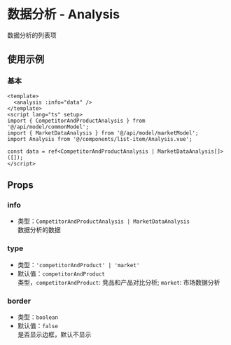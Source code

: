 # 数据分析 - Analysis
数据分析的列表项

## 使用示例
### 基本
```vue
<template>
  <analysis :info="data" />
</template>
<script lang="ts" setup>
import { CompetitorAndProductAnalysis } from '@/api/model/commonModel';
import { MarketDataAnalysis } from '@/api/model/marketModel';
import Analysis from '@/components/list-item/Analysis.vue';

const data = ref<CompetitorAndProductAnalysis | MarketDataAnalysis[]>([]);
</script>
```

## Props

### info
- 类型：`CompetitorAndProductAnalysis | MarketDataAnalysis`  
数据分析的数据

### type
- 类型：`'competitorAndProduct' | 'market'`
- 默认值：`competitorAndProduct`  
类型，`competitorAndProduct`: 竞品和产品对比分析; `market`: 市场数据分析

### border
- 类型：`boolean`
- 默认值：`false`  
是否显示边框，默认不显示
